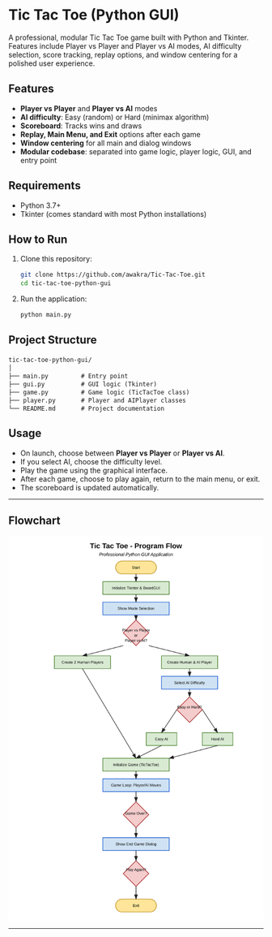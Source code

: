 # Tic Tac Toe (Python GUI)

A professional, modular Tic Tac Toe game built with Python and Tkinter.  
Features include Player vs Player and Player vs AI modes, AI difficulty selection, score tracking, replay options, and window centering for a polished user experience.

## Features

- **Player vs Player** and **Player vs AI** modes
- **AI difficulty**: Easy (random) or Hard (minimax algorithm)
- **Scoreboard**: Tracks wins and draws
- **Replay, Main Menu, and Exit** options after each game
- **Window centering** for all main and dialog windows
- **Modular codebase**: separated into game logic, player logic, GUI, and entry point

## Requirements

- Python 3.7+
- Tkinter (comes standard with most Python installations)

## How to Run

1. Clone this repository:

   ```bash
   git clone https://github.com/awakra/Tic-Tac-Toe.git
   cd tic-tac-toe-python-gui
   ```

2. Run the application:
   ```bash
   python main.py
   ```

## Project Structure

```
tic-tac-toe-python-gui/
│
├── main.py         # Entry point
├── gui.py          # GUI logic (Tkinter)
├── game.py         # Game logic (TicTacToe class)
├── player.py       # Player and AIPlayer classes
└── README.md       # Project documentation
```

## Usage

- On launch, choose between **Player vs Player** or **Player vs AI**.
- If you select AI, choose the difficulty level.
- Play the game using the graphical interface.
- After each game, choose to play again, return to the main menu, or exit.
- The scoreboard is updated automatically.

---

## Flowchart

![Flowchart](./flowchart.svg)

---
